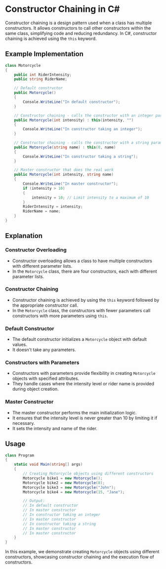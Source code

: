 # Constructor Chaining in C#

Constructor chaining is a design pattern used when a class has multiple constructors. It allows constructors to call other constructors within the same class, simplifying code and reducing redundancy. In C#, constructor chaining is achieved using the `this` keyword.

## Example Implementation

```csharp
class Motorcycle
{
    public int RiderIntensity;
    public string RiderName;

    // Default constructor
    public Motorcycle()
    {
        Console.WriteLine("In default constructor");
    }

    // Constructor chaining - calls the constructor with an integer parameter
    public Motorcycle(int intensity) : this(intensity, "")
    {
        Console.WriteLine("In constructor taking an integer");
    }

    // Constructor chaining - calls the constructor with a string parameter
    public Motorcycle(string name) : this(0, name)
    {
        Console.WriteLine("In constructor taking a string");
    }

    // Master constructor that does the real work
    public Motorcycle(int intensity, string name)
    {
        Console.WriteLine("In master constructor");
        if (intensity > 10)
        {
            intensity = 10; // Limit intensity to a maximum of 10
        }
        RiderIntensity = intensity;
        RiderName = name;
    }
}
```

## Explanation

### Constructor Overloading
- Constructor overloading allows a class to have multiple constructors with different parameter lists.
- In the `Motorcycle` class, there are four constructors, each with different parameter lists.

### Constructor Chaining
- Constructor chaining is achieved by using the `this` keyword followed by the appropriate constructor call.
- In the `Motorcycle` class, the constructors with fewer parameters call constructors with more parameters using `this`.

### Default Constructor
- The default constructor initializes a `Motorcycle` object with default values.
- It doesn't take any parameters.

### Constructors with Parameters
- Constructors with parameters provide flexibility in creating `Motorcycle` objects with specified attributes.
- They handle cases where the intensity level or rider name is provided during object creation.

### Master Constructor
- The master constructor performs the main initialization logic.
- It ensures that the intensity level is never greater than 10 by limiting it if necessary.
- It sets the intensity and name of the rider.

## Usage
```csharp
class Program
{
    static void Main(string[] args)
    {
        // Creating Motorcycle objects using different constructors
        Motorcycle bike1 = new Motorcycle();
        Motorcycle bike2 = new Motorcycle(8);
        Motorcycle bike3 = new Motorcycle("John");
        Motorcycle bike4 = new Motorcycle(15, "Jane");

        // Output:
        // In default constructor
        // In master constructor
        // In constructor taking an integer
        // In master constructor
        // In constructor taking a string
        // In master constructor
        // In master constructor
    }
}
```

In this example, we demonstrate creating `Motorcycle` objects using different constructors, showcasing constructor chaining and the execution flow of constructors.
 
